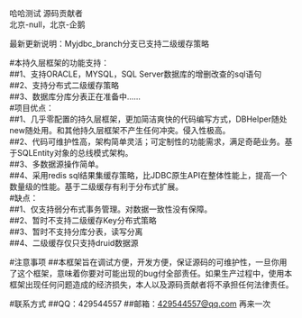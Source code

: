 哈哈测试
源码贡献者<br />
北京-null，北京-企鹅<br />

最新更新说明：Myjdbc_branch分支已支持二级缓存策略<br />

#本持久层框架的功能支持：<br />
##1、支持ORACLE，MYSQL，SQL Server数据库的增删改查的sql语句<br />
##2、支持分布式二级缓存策略<br />
##3、数据库分库分表正在准备中......<br />
#项目优点：<br />
##1、几乎零配置的持久层框架，更加简洁爽快的代码编写方式，DBHelper随处new随处用。和其他持久层框架不产生任何冲突。侵入性极高。<br />
##2、代码可维护性高，架构简单灵活；可定制性的功能需求，满足奇葩业务。基于SQLEntity对象的总线模式架构。<br />
##3、多数据源操作简单。<br />
##4、采用redis sql结果集缓存策略，比JDBC原生API在整体性能上，提高一个数量级的性能。基于二级缓存有利于分布式扩展。<br />
#缺点：<br />
##1、仅支持弱分布式事务管理。对数据一致性没有保障。<br />
##2、暂时不支持二级缓存Key分布式策略<br />
##3、暂时不支持分库分表，读写分离<br />
##4、二级缓存仅只支持druid数据源<br />

#注意事项
##本框架旨在调试方便，开发方便，保证源码的可维护性，一旦你用了这个框架，意味着你要对可能出现的bug付全部责任。如果生产过程中，使用本框架出现任何问题造成的经济损失，本人以及源码贡献者将不承担任何法律责任。

#联系方式
##QQ：429544557
##邮箱：429544557@qq.com
再来一次